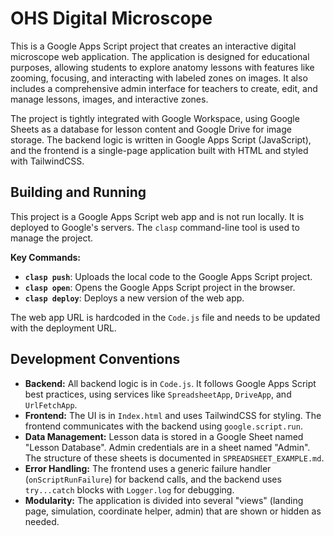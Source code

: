 # OHS Digital Microscope

This is a Google Apps Script project that creates an interactive digital microscope web application. The application is designed for educational purposes, allowing students to explore anatomy lessons with features like zooming, focusing, and interacting with labeled zones on images. It also includes a comprehensive admin interface for teachers to create, edit, and manage lessons, images, and interactive zones.

The project is tightly integrated with Google Workspace, using Google Sheets as a database for lesson content and Google Drive for image storage. The backend logic is written in Google Apps Script (JavaScript), and the frontend is a single-page application built with HTML and styled with TailwindCSS.

## Building and Running

This project is a Google Apps Script web app and is not run locally. It is deployed to Google's servers. The `clasp` command-line tool is used to manage the project.

**Key Commands:**

*   **`clasp push`**: Uploads the local code to the Google Apps Script project.
*   **`clasp open`**: Opens the Google Apps Script project in the browser.
*   **`clasp deploy`**: Deploys a new version of the web app.

The web app URL is hardcoded in the `Code.js` file and needs to be updated with the deployment URL.

## Development Conventions

*   **Backend:** All backend logic is in `Code.js`. It follows Google Apps Script best practices, using services like `SpreadsheetApp`, `DriveApp`, and `UrlFetchApp`.
*   **Frontend:** The UI is in `Index.html` and uses TailwindCSS for styling. The frontend communicates with the backend using `google.script.run`.
*   **Data Management:** Lesson data is stored in a Google Sheet named "Lesson Database". Admin credentials are in a sheet named "Admin". The structure of these sheets is documented in `SPREADSHEET_EXAMPLE.md`.
*   **Error Handling:** The frontend uses a generic failure handler (`onScriptRunFailure`) for backend calls, and the backend uses `try...catch` blocks with `Logger.log` for debugging.
*   **Modularity:** The application is divided into several "views" (landing page, simulation, coordinate helper, admin) that are shown or hidden as needed.
